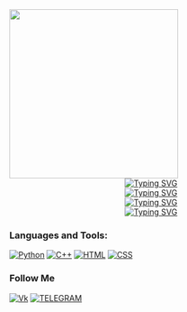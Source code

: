 <div id="header" >
  <img src = "https://media.giphy.com/media/OwK8oFeh9C46Y/giphy.gif?cid=ecf05e47p5xsacestt011a6uzo720zvvlptai2ljv4mmh083&ep=v1_gifs_search&rid=giphy.gif&ct=g" width = "300" align="center"/>
</div>

 <div class = "a" align="center">
 <a href="https://git.io/typing-svg"><img src="https://readme-typing-svg.demolab.com?font=Fira+Code&weight=450&size=30&pause=1000&color=6D9FFF&background=36FFF600&center=true&vCenter=true&width=740&lines=Hi,+call+me+NaoNao,+it's+more+convenient" alt="Typing SVG" /></a>
 </div> 

 <div class = "a" align="center">
 <a href="https://git.io/typing-svg"><img src="https://readme-typing-svg.demolab.com?font=Fira+Code&weight=450&size=30&pause=2000&color=6D9FFF&background=36FFF600&center=true&vCenter=true&width=940&lines=А+student+of+applied+computer+science" alt="Typing SVG" /></a>
</div>

 <div class = "a" align="center">
 <a href="https://git.io/typing-svg"><img src="https://readme-typing-svg.demolab.com?font=Fira+Code&weight=450&size=30&pause=3000&color=6D9FFF&background=36FFF600&center=true&vCenter=true&width=940&lines=Now+I’m+focusing+on+studying+at+the+university" alt="Typing SVG" /></a>
</div>

 <div class = "a" align="center">
 <a href="https://git.io/typing-svg"><img src="https://readme-typing-svg.demolab.com?font=Fira+Code&weight=450&size=30&pause=3000&color=6D9FFF&background=36FFF600&center=true&vCenter=true&width=940&lines=and+want+to+delve+deeper+into+the+topic+of+car+programming" alt="Typing SVG" /></a>
</div>

### Languages and Tools:
[![Python](https://shields.io/badge/-Python-1D405C?style=for-the-badge&logo=python&logoColor=fff)](https://www.python.org)
[![C++](https://shields.io/badge/-C++-659AD2?style=for-the-badge&logo=C%2b%2b&logoColor=fff)](https://www.w3schools.com/cpp/cpp_intro.asp)
[![HTML](https://shields.io/badge/-HTML-F16529?style=for-the-badge&logo=html5&logoColor=fff)](https://www.w3schools.com/html/)
[![CSS](https://shields.io/badge/-CSS-264DE4?style=for-the-badge&logo=css3&logoColor=fff)](https://www.w3schools.com/css/)

### Follow Me
[![Vk](https://shields.io/badge/-Vkontakte-0077FF?style=for-the-badge&logo=Vk&logoColor=fff)](https://vk.com/naonaogh)
[![TELEGRAM](https://shields.io/badge/-TELEGRAM-28A8E9?style=for-the-badge&logo=TELEGRAM&logoColor=fff)](https://t.me/naonaogh)
